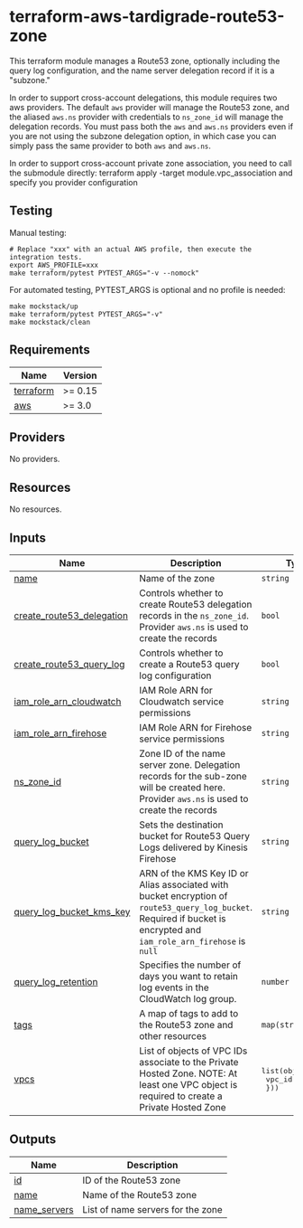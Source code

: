 # terraform-aws-tardigrade-route53-zone

This terraform module manages a Route53 zone, optionally including the query
log configuration, and the name server delegation record if it is a "subzone."

In order to support cross-account delegations, this module requires two aws
providers. The default `aws` provider will manage the Route53 zone, and the
aliased `aws.ns` provider with credentials to `ns_zone_id` will manage the
delegation records. You must pass both the `aws` and `aws.ns` providers even
if you are not using the subzone delegation option, in which case you can
simply pass the same provider to both `aws` and `aws.ns`.

In order to support cross-account private zone association, you need to call the submodule directly:
terraform apply -target module.vpc_association and specify you provider configuration

## Testing

Manual testing:

```
# Replace "xxx" with an actual AWS profile, then execute the integration tests.
export AWS_PROFILE=xxx 
make terraform/pytest PYTEST_ARGS="-v --nomock"
```

For automated testing, PYTEST_ARGS is optional and no profile is needed:

```
make mockstack/up
make terraform/pytest PYTEST_ARGS="-v"
make mockstack/clean
```

<!-- BEGIN TFDOCS -->
## Requirements

| Name | Version |
|------|---------|
| <a name="requirement_terraform"></a> [terraform](#requirement\_terraform) | >= 0.15 |
| <a name="requirement_aws"></a> [aws](#requirement\_aws) | >= 3.0 |

## Providers

No providers.

## Resources

No resources.

## Inputs

| Name | Description | Type | Default | Required |
|------|-------------|------|---------|:--------:|
| <a name="input_name"></a> [name](#input\_name) | Name of the zone | `string` | n/a | yes |
| <a name="input_create_route53_delegation"></a> [create\_route53\_delegation](#input\_create\_route53\_delegation) | Controls whether to create Route53 delegation records in the `ns_zone_id`. Provider `aws.ns` is used to create the records | `bool` | `false` | no |
| <a name="input_create_route53_query_log"></a> [create\_route53\_query\_log](#input\_create\_route53\_query\_log) | Controls whether to create a Route53 query log configuration | `bool` | `false` | no |
| <a name="input_iam_role_arn_cloudwatch"></a> [iam\_role\_arn\_cloudwatch](#input\_iam\_role\_arn\_cloudwatch) | IAM Role ARN for Cloudwatch service permissions | `string` | `null` | no |
| <a name="input_iam_role_arn_firehose"></a> [iam\_role\_arn\_firehose](#input\_iam\_role\_arn\_firehose) | IAM Role ARN for Firehose service permissions | `string` | `null` | no |
| <a name="input_ns_zone_id"></a> [ns\_zone\_id](#input\_ns\_zone\_id) | Zone ID of the name server zone. Delegation records for the sub-zone will be created here. Provider `aws.ns` is used to create the records | `string` | `null` | no |
| <a name="input_query_log_bucket"></a> [query\_log\_bucket](#input\_query\_log\_bucket) | Sets the destination bucket for Route53 Query Logs delivered by Kinesis Firehose | `string` | `null` | no |
| <a name="input_query_log_bucket_kms_key"></a> [query\_log\_bucket\_kms\_key](#input\_query\_log\_bucket\_kms\_key) | ARN of the KMS Key ID or Alias associated with bucket encryption of `route53_query_log_bucket`. Required if bucket is encrypted and `iam_role_arn_firehose` is `null` | `string` | `null` | no |
| <a name="input_query_log_retention"></a> [query\_log\_retention](#input\_query\_log\_retention) | Specifies the number of days you want to retain log events in the CloudWatch log group. | `number` | `7` | no |
| <a name="input_tags"></a> [tags](#input\_tags) | A map of tags to add to the Route53 zone and other resources | `map(string)` | `{}` | no |
| <a name="input_vpcs"></a> [vpcs](#input\_vpcs) | List of objects of VPC IDs associate to the Private Hosted Zone. NOTE: At least one VPC object is required to create a Private Hosted Zone | <pre>list(object({<br/>    vpc_id = string<br/>  }))</pre> | `[]` | no |

## Outputs

| Name | Description |
|------|-------------|
| <a name="output_id"></a> [id](#output\_id) | ID of the Route53 zone |
| <a name="output_name"></a> [name](#output\_name) | Name of the Route53 zone |
| <a name="output_name_servers"></a> [name\_servers](#output\_name\_servers) | List of name servers for the zone |

<!-- END TFDOCS -->

